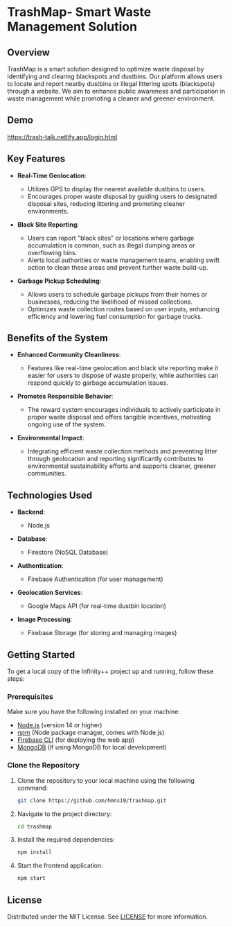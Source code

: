 
# TrashMap- Smart Waste Management Solution

## Overview
TrashMap is a smart solution designed to optimize waste disposal by identifying and clearing blackspots and dustbins. Our platform allows users to locate and report nearby dustbins or illegal littering spots (blackspots) through a website. We aim to enhance public awareness and participation in waste management while promoting a cleaner and greener environment.

## Demo

https://trash-talk.netlify.app/login.html

## Key Features
- **Real-Time Geolocation**: 
  - Utilizes GPS to display the nearest available dustbins to users.
  - Encourages proper waste disposal by guiding users to designated disposal sites, reducing littering and promoting cleaner environments.

- **Black Site Reporting**: 
  - Users can report "black sites" or locations where garbage accumulation is common, such as illegal dumping areas or overflowing bins.
  - Alerts local authorities or waste management teams, enabling swift action to clean these areas and prevent further waste build-up.

- **Garbage Pickup Scheduling**: 
  - Allows users to schedule garbage pickups from their homes or businesses, reducing the likelihood of missed collections.
  - Optimizes waste collection routes based on user inputs, enhancing efficiency and lowering fuel consumption for garbage trucks.

## Benefits of the System
- **Enhanced Community Cleanliness**: 
  - Features like real-time geolocation and black site reporting make it easier for users to dispose of waste properly, while authorities can respond quickly to garbage accumulation issues.

- **Promotes Responsible Behavior**: 
  - The reward system encourages individuals to actively participate in proper waste disposal and offers tangible incentives, motivating ongoing use of the system.

- **Environmental Impact**: 
  - Integrating efficient waste collection methods and preventing litter through geolocation and reporting significantly contributes to environmental sustainability efforts and supports cleaner, greener communities.


## Technologies Used

- **Backend**: 
  - Node.js

- **Database**: 
  - Firestore (NoSQL Database)

- **Authentication**: 
  - Firebase Authentication (for user management)

- **Geolocation Services**: 
  - Google Maps API (for real-time dustbin location)

- **Image Processing**: 
  - Firebase Storage (for storing and managing images)

## Getting Started

To get a local copy of the Infinity++ project up and running, follow these steps:

### Prerequisites

Make sure you have the following installed on your machine:

- [Node.js](https://nodejs.org/) (version 14 or higher)
- [npm](https://www.npmjs.com/) (Node package manager, comes with Node.js)
- [Firebase CLI](https://firebase.google.com/docs/cli) (for deploying the web app)
- [MongoDB](https://www.mongodb.com/) (if using MongoDB for local development)

### Clone the Repository

1. Clone the repository to your local machine using the following command:

   ```bash
   git clone https://github.com/hmns19/trashmap.git

2. Navigate to the project directory:

   ```bash
   cd trashmap

3. Install the required dependencies:
   ```bash
   npm install


4. Start the frontend application:

   ```bash
   npm start

## License

Distributed under the MIT License. See [LICENSE](LICENSE) for more information.
